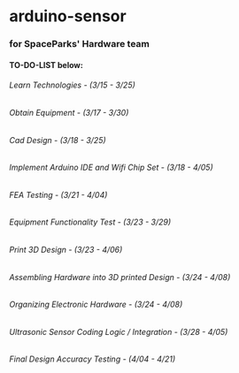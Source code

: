 # arduino-sensor
### for SpaceParks' Hardware team
#### TO-DO-LIST below:
###### Learn Technologies - (3/15 - 3/25)
###### Obtain Equipment - (3/17 - 3/30)
###### Cad Design - (3/18 - 3/25)
###### Implement Arduino IDE and Wifi Chip Set - (3/18 - 4/05)
###### FEA Testing - (3/21 - 4/04)
###### Equipment Functionality Test - (3/23 - 3/29)
###### Print 3D Design - (3/23 - 4/06)
###### Assembling Hardware into 3D printed Design - (3/24 - 4/08)
###### Organizing Electronic Hardware - (3/24 - 4/08)
###### Ultrasonic Sensor Coding Logic / Integration - (3/28 - 4/05)
###### Final Design Accuracy Testing - (4/04 - 4/21)
